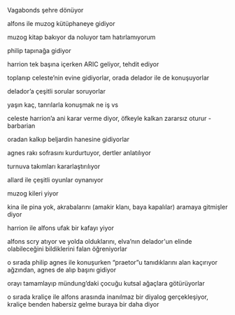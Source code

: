 Vagabonds şehre dönüyor  
  
    
  
alfons ile muzog kütüphaneye gidiyor  
  
muzog kitap bakıyor da noluyor tam hatırlamıyorum  
  
philip tapınağa gidiyor  
  
harrion tek başına içerken ARIC geliyor, tehdit ediyor  
  
    
  
toplanıp celeste’nin evine gidiyorlar, orada delador ile de konuşuyorlar  
  
delador’a çeşitli sorular soruyorlar  
  
yaşın kaç, tanrılarla konuşmak ne iş vs  
  
celeste harrion’a ani karar verme diyor, öfkeyle kalkan zararsız oturur - barbarian  
  
    
  
oradan kalkıp beljardin hanesine gidiyorlar  
  
agnes rakı sofrasını kurdurtuyor, dertler anlatılıyor  
  
turnuva takımları kararlaştırılıyor  
  
allard ile çeşitli oyunlar oynanıyor  
  
muzog kileri yiyor  
  
kina ile pina yok, akrabalarını (amakir klanı, baya kapalılar) aramaya gitmişler diyor  
  
harrion ile alfons ufak bir kafayı yiyor  
  
alfons scry atıyor ve yolda olduklarını, elva’nın delador'un elinde olabileceğini bildiklerini falan öğreniyorlar  
  
o sırada philip agnes ile konuşurken “praetor”u tanıdıklarını alan kaçırıyor ağzından, agnes de alıp başını gidiyor  
  
  
  
  
  
orayı tamamlayıp mündung’daki çocuğu kutsal ağaçlara götürüyorlar  
  
o sırada kraliçe ile alfons arasında inanılmaz bir diyalog gerçekleşiyor, kraliçe benden habersiz gelme buraya bir daha diyor